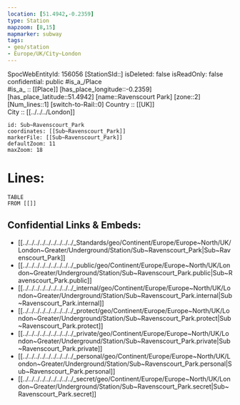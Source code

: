 ```yaml
---
location: [51.4942,-0.2359] 
type: Station 
mapzoom: [8,15] 
mapmarker: subway 
tags:
- geo/station
- Europe/UK/City~London
---
```

SpocWebEntityId: 156056
[StationSId::] 
isDeleted: false
isReadOnly: false
confidential: public
#is_a_/Place  
#is_a_ :: [[Place]] 
[has_place_longitude::-0.2359] 
[has_place_latitude::51.4942] 
[name::Ravenscourt Park] 
[zone::2] 
[Num_lines::1] 
[switch-to-Rail::0] 
Country :: [[UK]]  
City :: [[../../../London]]  


```leaflet
id: Sub~Ravenscourt_Park
coordinates: [[Sub~Ravenscourt_Park]] 
markerFile: [[Sub~Ravenscourt_Park]] 
defaultZoom: 11 
maxZoom: 18
```


# Lines: 
```dataview
TABLE 
FROM [[]] 
```

## Confidential Links & Embeds: 
- [[../../../../../../../../../_Standards/geo/Continent/Europe/Europe~North/UK/London~Greater/Underground/Station/Sub~Ravenscourt_Park|Sub~Ravenscourt_Park]] 
- [[../../../../../../../../../_public/geo/Continent/Europe/Europe~North/UK/London~Greater/Underground/Station/Sub~Ravenscourt_Park.public|Sub~Ravenscourt_Park.public]] 
- [[../../../../../../../../../_internal/geo/Continent/Europe/Europe~North/UK/London~Greater/Underground/Station/Sub~Ravenscourt_Park.internal|Sub~Ravenscourt_Park.internal]] 
- [[../../../../../../../../../_protect/geo/Continent/Europe/Europe~North/UK/London~Greater/Underground/Station/Sub~Ravenscourt_Park.protect|Sub~Ravenscourt_Park.protect]] 
- [[../../../../../../../../../_private/geo/Continent/Europe/Europe~North/UK/London~Greater/Underground/Station/Sub~Ravenscourt_Park.private|Sub~Ravenscourt_Park.private]] 
- [[../../../../../../../../../_personal/geo/Continent/Europe/Europe~North/UK/London~Greater/Underground/Station/Sub~Ravenscourt_Park.personal|Sub~Ravenscourt_Park.personal]] 
- [[../../../../../../../../../_secret/geo/Continent/Europe/Europe~North/UK/London~Greater/Underground/Station/Sub~Ravenscourt_Park.secret|Sub~Ravenscourt_Park.secret]] 
